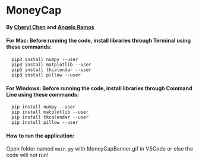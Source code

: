 # MoneyCap
#### By [Cheryl Chen](https://github.com/cherhchen) and [Angelo Ramos](https://github.com/reittaa)
#### For Mac: Before running the code, install libraries through Terminal using these commands:
```
  pip3 install numpy --user
  pip3 install matplotlib --user
  pip3 install tkcalendar --user
  pip3 install pillow --user
```
#### For Windows: Before running the code, install libraries through Command Line using these commands:
```
  pip install numpy --user
  pip install matplotlib --user
  pip install tkcalendar --user
  pip install pillow --user
```
#### How to run the application: 
Open folder named `main.py` with MoneyCapBanner.gif in VSCode or else the code will not run!